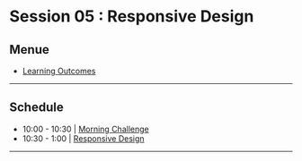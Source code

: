 
# Session 05 : Responsive Design

## Menue
* [Learning Outcomes](./learning-outcomes)

---

## Schedule
- 10:00 - 10:30 | [Morning Challenge](./morning-challenge.md)
- 10:30 - 1:00 | [Responsive Design](https://github.com/yosefanajjar/Responsive-Design-Workshop)


--- 